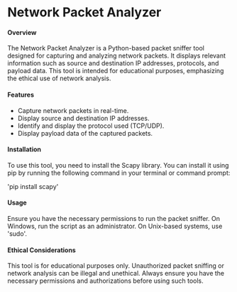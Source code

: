 # Network Packet Analyzer

#### Overview
The Network Packet Analyzer is a Python-based packet sniffer tool designed for capturing and analyzing network packets. It displays relevant information such as source and destination IP addresses, protocols, and payload data. This tool is intended for educational purposes, emphasizing the ethical use of network analysis.

#### Features
- Capture network packets in real-time.
- Display source and destination IP addresses.
- Identify and display the protocol used (TCP/UDP).
- Display payload data of the captured packets.

#### Installation
To use this tool, you need to install the Scapy library. You can install it using pip by running the following command in your terminal or command prompt:

'pip install scapy'

#### Usage
Ensure you have the necessary permissions to run the packet sniffer. On Windows, run the script as an administrator. On Unix-based systems, use 'sudo'.

#### Ethical Considerations
This tool is for educational purposes only. Unauthorized packet sniffing or network analysis can be illegal and unethical. Always ensure you have the necessary permissions and authorizations before using such tools.
